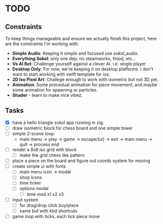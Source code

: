 # TODO

## Constraints

To keep things manageable and ensure we actually finish this project, here are the constraints I'm working with:

- **Simple Audio**: Keeping it simple and focused use sokol_audio.
- **Everything Sokol**: only one dep. no steamworks, fmod, etc...
- **Vs AI Bot**: Challenge yourself against a clever AI. i.e. single player
- **Desktop Only**: For now, we're keeping it on desktop platforms. i don't want to start working with swift template for ios.
- **2D Iso Pixel Art**: Challege enough to work with isometric but not 3D yet.
- **Animation**: Some procedual animation for piece movement, and maybe some animation for spawning or particles.
- **Shader** - learn to make nice vibez.

## Tasks

- [x] have a hello triangle sokol app running in zig.
- [ ] draw isometric block for chess board and one simple tower
- [ ] simple 2-scene loop:
  - main menu -> play -> game -> escape/(ui) -> exit -> main menu -> quit -> process end
- [ ] render a 8x8 iso grid with block
  - [ ] make the grid chess like pattern
- [ ] place a piece on the board and figure out coords system for moving
- [ ] create simple ui with fonts
  - [ ] main menu icon -> modal
  - [ ] shop icons
  - [ ] time ticker
  - [ ] options modal
    - [ ] time mod x1 x2 x3
- [ ] input system
  - [ ] for drag/drop click buy/place
  - [ ] same but with kbd shortcuts
- [ ] game loop with ticks, each tick piece move
